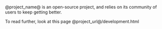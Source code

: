 @project_name@ is an open-source project, and relies on its community of users to keep getting better.

To read further, look at this page @project_url@/development.html
